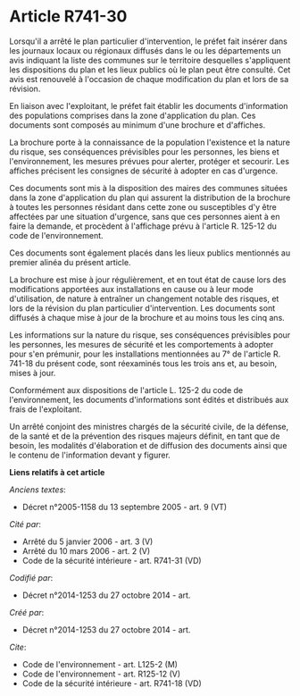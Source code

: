 # Article R741-30

Lorsqu'il a arrêté le plan particulier d'intervention, le préfet fait insérer dans les journaux locaux ou régionaux diffusés
dans le ou les départements un avis indiquant la liste des communes sur le territoire desquelles s'appliquent les
dispositions du plan et les lieux publics où le plan peut être consulté. Cet avis est renouvelé à l'occasion de chaque
modification du plan et lors de sa révision. 

En liaison avec l'exploitant, le préfet fait établir les documents d'information des populations comprises dans la zone
d'application du plan. Ces documents sont composés au minimum d'une brochure et d'affiches. 

La brochure porte à la connaissance de la population l'existence et la nature du risque, ses conséquences prévisibles pour
les personnes, les biens et l'environnement, les mesures prévues pour alerter, protéger et secourir. Les affiches précisent
les consignes de sécurité à adopter en cas d'urgence. 

Ces documents sont mis à la disposition des maires des communes situées dans la zone d'application du plan qui assurent la
distribution de la brochure à toutes les personnes résidant dans cette zone ou susceptibles d'y être affectées par une
situation d'urgence, sans que ces personnes aient à en faire la demande, et procèdent à l'affichage prévu à l'article R.
125-12 du code de l'environnement. 

Ces documents sont également placés dans les lieux publics mentionnés au premier alinéa du présent article. 

La brochure est mise à jour régulièrement, et en tout état de cause lors des modifications apportées aux installations en
cause ou à leur mode d'utilisation, de nature à entraîner un changement notable des risques, et lors de la révision du plan
particulier d'intervention. Les documents sont diffusés à chaque mise à jour de la brochure et au moins tous les cinq ans. 

Les informations sur la nature du risque, ses conséquences prévisibles pour les personnes, les mesures de sécurité et les
comportements à adopter pour s'en prémunir, pour les installations mentionnées au 7° de l'article R. 741-18 du présent code,
sont réexaminés tous les trois ans et, au besoin, mises à jour. 

Conformément aux dispositions de l'article L. 125-2 du code de l'environnement, les documents d'informations sont édités et
distribués aux frais de l'exploitant. 

Un arrêté conjoint des ministres chargés de la sécurité civile, de la défense, de la santé et de la prévention des risques
majeurs définit, en tant que de besoin, les modalités d'élaboration et de diffusion des documents ainsi que le contenu de
l'information devant y figurer.

**Liens relatifs à cet article**

_Anciens textes_:

  - Décret n°2005-1158 du 13 septembre 2005 - art. 9 (VT)

_Cité par_:

  - Arrêté du 5 janvier 2006 - art. 3 (V)
  - Arrêté du 10 mars 2006 - art. 2 (V)
  - Code de la sécurité intérieure - art. R741-31 (VD)

_Codifié par_:

  - Décret n°2014-1253 du 27 octobre 2014 - art.

_Créé par_:

  - Décret n°2014-1253 du 27 octobre 2014 - art.

_Cite_:

  - Code de l'environnement - art. L125-2 (M)
  - Code de l'environnement - art. R125-12 (V)
  - Code de la sécurité intérieure - art. R741-18 (VD)

